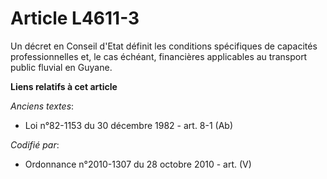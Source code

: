 # Article L4611-3

Un décret en Conseil d'Etat définit les conditions spécifiques de capacités professionnelles et, le cas échéant, financières
applicables au transport public fluvial en Guyane.

**Liens relatifs à cet article**

_Anciens textes_:

  - Loi n°82-1153 du 30 décembre 1982 - art. 8-1 (Ab)

_Codifié par_:

  - Ordonnance n°2010-1307 du 28 octobre 2010 - art. (V)
